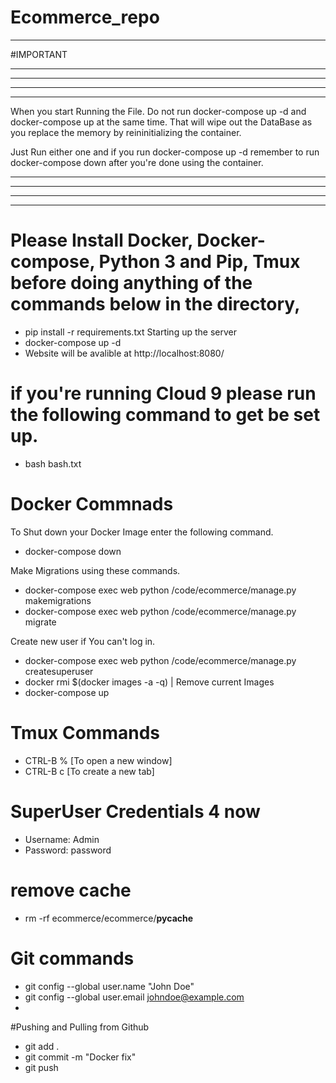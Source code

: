 # Ecommerce_repo

---

#IMPORTANT

---

---

---

---

When you start Running the File.
Do not run docker-compose up -d and docker-compose up at the same time. That will wipe out the DataBase as you replace the memory by reininitializing the container.

Just Run either one and if you run docker-compose up -d remember to run docker-compose down after you're done using the container.

---

---

---

---

# Please Install Docker, Docker-compose, Python 3 and Pip, Tmux before doing anything of the commands below in the directory,

- pip install -r requirements.txt
  Starting up the server
- docker-compose up -d
- Website will be avalible at http://localhost:8080/

# if you're running Cloud 9 please run the following command to get be set up.

- bash bash.txt

# Docker Commnads

To Shut down your Docker Image enter the following command.

- docker-compose down

Make Migrations using these commands.

- docker-compose exec web python /code/ecommerce/manage.py makemigrations
- docker-compose exec web python /code/ecommerce/manage.py migrate

Create new user if You can't log in.

- docker-compose exec web python /code/ecommerce/manage.py createsuperuser
- docker rmi \$(docker images -a -q) | Remove current Images
- docker-compose up

# Tmux Commands

- CTRL-B % [To open a new window]
- CTRL-B c [To create a new tab]

# SuperUser Credentials 4 now

- Username: Admin
- Password: password

# remove cache

- rm -rf ecommerce/ecommerce/**pycache**

# Git commands

- git config --global user.name "John Doe"
- git config --global user.email johndoe@example.com
-

#Pushing and Pulling from Github

- git add .
- git commit -m "Docker fix"
- git push
